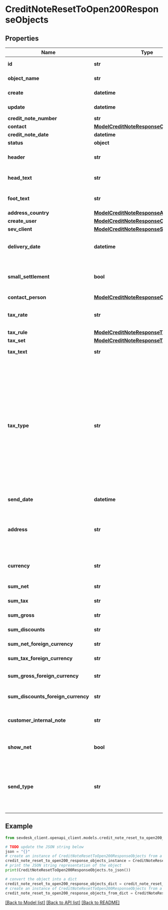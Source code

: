 # CreditNoteResetToOpen200ResponseObjects


## Properties

Name | Type | Description | Notes
------------ | ------------- | ------------- | -------------
**id** | **str** | The creditNote id | [optional] [readonly] 
**object_name** | **str** | The creditNote object name | [optional] [readonly] 
**create** | **datetime** | Date of creditNote creation | [optional] [readonly] 
**update** | **datetime** | Date of last creditNote update | [optional] [readonly] 
**credit_note_number** | **str** | The creditNote number | [optional] 
**contact** | [**ModelCreditNoteResponseContact**](ModelCreditNoteResponseContact.md) |  | [optional] 
**credit_note_date** | **datetime** | The credit note date | [optional] 
**status** | **object** |  | [optional] 
**header** | **str** | Normally consist of prefix plus the creditNote number | [optional] 
**head_text** | **str** | Certain html tags can be used here to format your text | [optional] 
**foot_text** | **str** | Certain html tags can be used here to format your text | [optional] 
**address_country** | [**ModelCreditNoteResponseAddressCountry**](ModelCreditNoteResponseAddressCountry.md) |  | [optional] 
**create_user** | [**ModelCreditNoteResponseCreateUser**](ModelCreditNoteResponseCreateUser.md) |  | [optional] 
**sev_client** | [**ModelCreditNoteResponseSevClient**](ModelCreditNoteResponseSevClient.md) |  | [optional] 
**delivery_date** | **datetime** | Timestamp. This can also be a date range if you also use the attribute deliveryDateUntil | [optional] 
**small_settlement** | **bool** | Defines if the client uses the small settlement scheme.      If yes, the creditNote must not contain any vat | [optional] 
**contact_person** | [**ModelCreditNoteResponseContactPerson**](ModelCreditNoteResponseContactPerson.md) |  | [optional] 
**tax_rate** | **str** | This is not used anymore. Use the taxRate of the individual positions instead. | [optional] 
**tax_rule** | [**ModelCreditNoteResponseTaxRule**](ModelCreditNoteResponseTaxRule.md) |  | [optional] 
**tax_set** | [**ModelCreditNoteResponseTaxSet**](ModelCreditNoteResponseTaxSet.md) |  | [optional] 
**tax_text** | **str** | A common tax text would be &#39;Umsatzsteuer 19%&#39; | [optional] 
**tax_type** | **str** | **Use this in sevdesk-Update 1.0 (instead of taxRule).**  Tax type of the creditNote. There are four tax types: 1. default - Umsatzsteuer ausweisen 2. eu - Steuerfreie innergemeinschaftliche Lieferung (Europäische Union) 3. noteu - Steuerschuldnerschaft des Leistungsempfängers (außerhalb EU, z. B. Schweiz) 4. custom - Using custom tax set 5. ss - Not subject to VAT according to §19 1 UStG Tax rates are heavily connected to the tax type used. | [optional] 
**send_date** | **datetime** | The date the creditNote was sent to the customer | [optional] 
**address** | **str** | Complete address of the recipient including name, street, city, zip and country.&lt;br&gt;       Line breaks can be used and will be displayed on the invoice pdf. | [optional] 
**currency** | **str** | Currency used in the creditNote. Needs to be currency code according to ISO-4217 | [optional] 
**sum_net** | **str** | Net sum of the creditNote | [optional] [readonly] 
**sum_tax** | **str** | Tax sum of the creditNote | [optional] [readonly] 
**sum_gross** | **str** | Gross sum of the creditNote | [optional] [readonly] 
**sum_discounts** | **str** | Sum of all discounts in the creditNote | [optional] [readonly] 
**sum_net_foreign_currency** | **str** | Net sum of the creditNote in the foreign currency | [optional] [readonly] 
**sum_tax_foreign_currency** | **str** | Tax sum of the creditNote in the foreign currency | [optional] [readonly] 
**sum_gross_foreign_currency** | **str** | Gross sum of the creditNote in the foreign currency | [optional] [readonly] 
**sum_discounts_foreign_currency** | **str** | Discounts sum of the creditNote in the foreign currency | [optional] [readonly] 
**customer_internal_note** | **str** | Internal note of the customer. Contains data entered into field &#39;Referenz/Bestellnummer&#39; | [optional] 
**show_net** | **bool** | If true, the net amount of each position will be shown on the creditNote. Otherwise gross amount | [optional] 
**send_type** | **str** | Type which was used to send the creditNote. IMPORTANT: Please refer to the creditNote section of the       *     API-Overview to understand how this attribute can be used before using it! | [optional] 

## Example

```python
from sevdesk_client.openapi_client.models.credit_note_reset_to_open200_response_objects import CreditNoteResetToOpen200ResponseObjects

# TODO update the JSON string below
json = "{}"
# create an instance of CreditNoteResetToOpen200ResponseObjects from a JSON string
credit_note_reset_to_open200_response_objects_instance = CreditNoteResetToOpen200ResponseObjects.from_json(json)
# print the JSON string representation of the object
print(CreditNoteResetToOpen200ResponseObjects.to_json())

# convert the object into a dict
credit_note_reset_to_open200_response_objects_dict = credit_note_reset_to_open200_response_objects_instance.to_dict()
# create an instance of CreditNoteResetToOpen200ResponseObjects from a dict
credit_note_reset_to_open200_response_objects_from_dict = CreditNoteResetToOpen200ResponseObjects.from_dict(credit_note_reset_to_open200_response_objects_dict)
```
[[Back to Model list]](../README.md#documentation-for-models) [[Back to API list]](../README.md#documentation-for-api-endpoints) [[Back to README]](../README.md)


